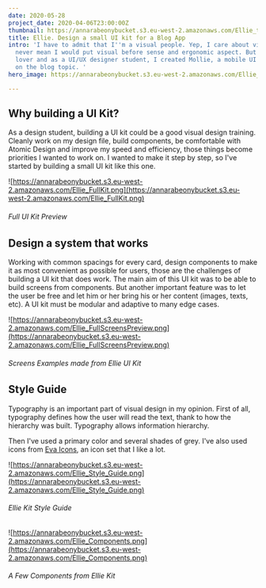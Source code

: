 ```yaml
---
date: 2020-05-28
project_date: 2020-04-06T23:00:00Z
thumbnail: https://annarabeonybucket.s3.eu-west-2.amazonaws.com/Ellie_trumbnail.png
title: Ellie. Design a small UI kit for a Blog App
intro: 'I have to admit that I''m a visual people. Yep, I care about visual but I
  never mean I would put visual before sense and ergonomic aspect. But as a visual
  lover and as a UI/UX designer student, I created Mollie, a mobile UI kit focused
  on the blog topic. '
hero_image: https://annarabeonybucket.s3.eu-west-2.amazonaws.com/Ellie_hero.png

---
```

## Why building a UI Kit?

As a design student, building a UI kit could be a good visual design training. Cleanly work on my design file, build components, be comfortable with Atomic Design and improve my speed and efficiency, those things become priorities I wanted to work on. I wanted to make it step by step, so I've started by building a small UI kit like this one.

![https://annarabeonybucket.s3.eu-west-2.amazonaws.com/Ellie_FullKit.png](https://annarabeonybucket.s3.eu-west-2.amazonaws.com/Ellie_FullKit.png)

###### Full UI Kit Preview

## Design a system that works

Working with common spacings for every card, design components to make it as most convenient as possible for users, those are the challenges of building a UI kit that does work. The main aim of this UI kit was to be able to build screens from components. But another important feature was to let the user be free and let him or her bring his or her content (images, texts, etc). A UI kit must be modular and adaptive to many edge cases.

![https://annarabeonybucket.s3.eu-west-2.amazonaws.com/Ellie_FullScreensPreview.png](https://annarabeonybucket.s3.eu-west-2.amazonaws.com/Ellie_FullScreensPreview.png)

###### Screens Examples made from Ellie UI Kit

## Style Guide

Typography is an important part of visual design in my opinion. First of all, typography defines how the user will read the text, thank to how the hierarchy was built. Typography allows information hierarchy.

Then I've used a primary color and several shades of grey. I've also used icons from [Eva Icons,](https://akveo.github.io/eva-icons/#/) an icon set that I like a lot.

![https://annarabeonybucket.s3.eu-west-2.amazonaws.com/Ellie_Style_Guide.png](https://annarabeonybucket.s3.eu-west-2.amazonaws.com/Ellie_Style_Guide.png)

###### Ellie Kit Style Guide

![https://annarabeonybucket.s3.eu-west-2.amazonaws.com/Ellie_Components.png](https://annarabeonybucket.s3.eu-west-2.amazonaws.com/Ellie_Components.png)

###### A Few Components from Ellie Kit